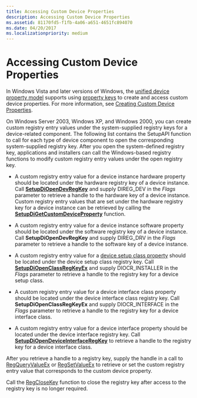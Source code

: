 ```yaml
---
title: Accessing Custom Device Properties
description: Accessing Custom Device Properties
ms.assetid: 81170fd5-f1fb-4a06-a651-4651fc894070
ms.date: 04/20/2017
ms.localizationpriority: medium
---
```


# Accessing Custom Device Properties


In Windows Vista and later versions of Windows, the [unified device property model](unified-device-property-model--windows-vista-and-later-.md) supports using [property keys](property-keys.md) to create and access custom device properties. For more information, see [Creating Custom Device Properties](creating-custom-device-properties.md).

On Windows Server 2003, Windows XP, and Windows 2000, you can create custom registry entry values under the system-supplied registry keys for a device-related component. The following list contains the SetupAPI function to call for each type of device component to open the corresponding system-supplied registry key. After you open the system-defined registry key, applications and installers can call the Windows-based registry functions to modify custom registry entry values under the open registry key.

-   A custom registry entry value for a device instance hardware property should be located under the hardware registry key of a device instance. Call [**SetupDiOpenDevRegKey**](/windows/win32/api/setupapi/nf-setupapi-setupdiopendevregkey) and supply DIREG_DEV in the *Flags* parameter to retrieve a handle to the hardware key of a device instance. Custom registry entry values that are set under the hardware registry key for a device instance can be retrieved by calling the [**SetupDiGetCustomDeviceProperty**](/windows/win32/api/setupapi/nf-setupapi-setupdigetcustomdevicepropertya) function.

-   A custom registry entry value for a device instance software property should be located under the software registry key of a device instance. Call **SetupDiOpenDevRegKey** and supply DIREG_DRV in the *Flags* parameter to retrieve a handle to the software key of a device instance.

-   A custom registry entry value for a [device setup class property](accessing-device-setup-class-properties.md) should be located under the device setup class registry key. Call [**SetupDiOpenClassRegKeyEx**](/windows/win32/api/setupapi/nf-setupapi-setupdiopenclassregkeyexa) and supply DIOCR_INSTALLER in the *Flags* parameter to retrieve a handle to the registry key for a device setup class.

-   A custom registry entry value for a device interface class property should be located under the device interface class registry key. Call **SetupDiOpenClassRegKeyEx** and supply DIOCR_INTERFACE in the *Flags* parameter to retrieve a handle to the registry key for a device interface class.

-   A custom registry entry value for a device interface property should be located under the device interface registry key. Call [**SetupDiOpenDeviceInterfaceRegKey**](/windows/win32/api/setupapi/nf-setupapi-setupdiopendeviceinterfaceregkey) to retrieve a handle to the registry key for a device interface class.

After you retrieve a handle to a registry key, supply the handle in a call to [RegQueryValueEx](/windows/win32/api/winreg/nf-winreg-regqueryvalueexa) or [RegSetValueEx](/windows/win32/api/winreg/nf-winreg-regsetvalueexa) to retrieve or set the custom registry entry value that corresponds to the custom device property.

Call the [RegCloseKey](/windows/win32/api/winreg/nf-winreg-regclosekey) function to close the registry key after access to the registry key is no longer required.

